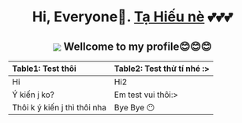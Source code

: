 <h1 align="center"> Hi, Everyone🐾. <a href="https://www.facebook.com/TaHieu2709/">Tạ Hiếu nè<a/> 💕💕💕 </h1>

<h2 align="center"> <img src="https://user-images.githubusercontent.com/71754731/130457643-6de59841-7ad6-463c-b62c-fbcb1b87aa6f.png" align="center"> Wellcome to my profile😊😊😊 </h2>

| Table1: Test thôi | Table2: Test thử tí nhé :> |
| :--- | :--- |
| Hi | Hi2 |
| Ý kiến j ko? | Em test vui thôi:> |
| Thôi k ý kiến j thì thôi nha | Bye Bye 😶 |

